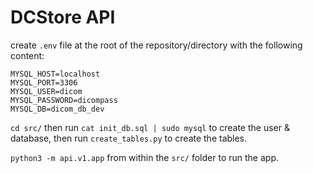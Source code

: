# DCStore API

create `.env` file at the root of the repository/directory with the following content:
```
MYSQL_HOST=localhost
MYSQL_PORT=3306
MYSQL_USER=dicom
MYSQL_PASSWORD=dicompass
MYSQL_DB=dicom_db_dev
```

`cd src/` then run `cat init_db.sql | sudo mysql` to create the user & database, then run `create_tables.py` to create the tables.

`python3 -m api.v1.app` from within the `src/` folder to run the app.
